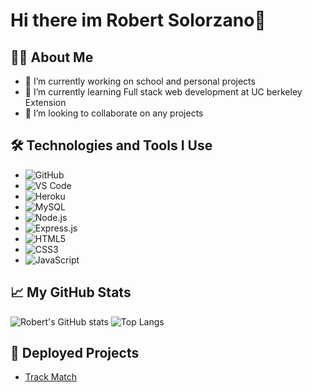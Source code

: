 # Hi there im Robert Solorzano👋

## 👨‍💻 About Me
- 🔭 I’m currently working on school and personal projects
- 🌱 I’m currently learning Full stack web development at UC berkeley Extension
- 👯 I’m looking to collaborate on any projects

## 🛠️ Technologies and Tools I Use
- ![GitHub](https://img.shields.io/badge/-GitHub-181717?style=flat-square&logo=github)
- ![VS Code](https://img.shields.io/badge/-VS%20Code-007ACC?style=flat-square&logo=visual-studio-code)
- ![Heroku](https://img.shields.io/badge/-Heroku-430098?style=flat-square&logo=heroku&logoColor=white)
- ![MySQL](https://img.shields.io/badge/-MySQL-4479A1?style=flat-square&logo=mysql&logoColor=white)
- ![Node.js](https://img.shields.io/badge/-Node.js-339933?style=flat-square&logo=nodedotjs&logoColor=white)
- ![Express.js](https://img.shields.io/badge/-Express.js-000000?style=flat-square&logo=express&logoColor=white)
- ![HTML5](https://img.shields.io/badge/-HTML5-E34F26?style=flat-square&logo=html5&logoColor=white)
- ![CSS3](https://img.shields.io/badge/-CSS3-1572B6?style=flat-square&logo=css3&logoColor=white)
- ![JavaScript](https://img.shields.io/badge/-JavaScript-F7DF1E?style=flat-square&logo=javascript&logoColor=black)


## 📈 My GitHub Stats

![Robert's GitHub stats](https://github-readme-stats.vercel.app/api?username=robertsolorzano&show_icons=true)
![Top Langs](https://github-readme-stats.vercel.app/api/top-langs/?username=robertsolorzano&layout=compact)

## 🚀 Deployed Projects
- [Track Match](https://www.trackmatch.net/)



